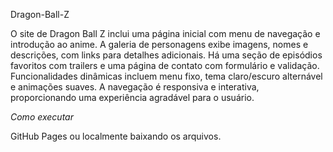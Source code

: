 Dragon-Ball-Z

O site de Dragon Ball Z inclui uma página inicial com menu de navegação e introdução ao anime. A galeria de personagens exibe imagens, nomes e descrições, com links para detalhes adicionais. Há uma seção de episódios favoritos com trailers e uma página de contato com formulário e validação. Funcionalidades dinâmicas incluem menu fixo, tema claro/escuro alternável e animações suaves. A navegação é responsiva e interativa, proporcionando uma experiência agradável para o usuário.

*Como executar*

GitHub Pages ou localmente baixando os arquivos.
